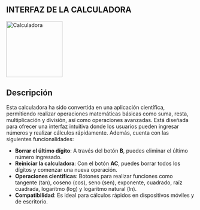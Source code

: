 ## INTERFAZ DE LA CALCULADORA
<img src="https://github.com/user-attachments/assets/2d4855ec-da4c-425a-8bb6-808f303af266" alt="Calculadora" width="150"/>


## Descripción 
Esta calculadora ha sido convertida en una aplicación científica, permitiendo realizar operaciones matemáticas básicas como suma, resta, multiplicación y división, así como operaciones avanzadas. Está diseñada para ofrecer una interfaz intuitiva donde los usuarios pueden ingresar números y realizar cálculos rápidamente. Además, cuenta con las siguientes funcionalidades:

- **Borrar el último dígito**: A través del botón **B**, puedes eliminar el último número ingresado.
- **Reiniciar la calculadora**: Con el botón **AC**, puedes borrar todos los dígitos y comenzar una nueva operación.
- **Operaciones científicas**: Botones para realizar funciones como tangente (tan), coseno (cos), seno (sen), exponente, cuadrado, raíz cuadrada, logaritmo (log) y logaritmo natural (ln).
- **Compatibilidad**: Es ideal para cálculos rápidos en dispositivos móviles y de escritorio.
